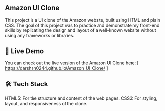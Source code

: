 ## Amazon UI Clone
This project is a UI clone of the Amazon website, built using HTML and plain CSS. The goal of this project was to practice and demonstrate my front-end skills by replicating the design and layout of a well-known website without using any frameworks or libraries.

## 🚀 Live Demo
You can check out the live version of the Amazon UI Clone here: [ https://darshan0244.github.io/Amazon_UI_Clone/ ]

## 🛠 Tech Stack
HTML5: For the structure and content of the web pages.
CSS3: For styling, layout, and responsiveness of the clone.
